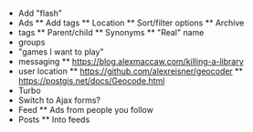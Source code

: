 * Add "flash"
* Ads
** Add tags
** Location
** Sort/filter options
** Archive
* tags
** Parent/child
** Synonyms
** "Real" name
* groups
* "games I want to play"
* messaging
** https://blog.alexmaccaw.com/killing-a-library
* user location
** https://github.com/alexreisner/geocoder
** https://postgis.net/docs/Geocode.html
* Turbo
* Switch to Ajax forms?
* Feed
** Ads from people you follow
* Posts
** Into feeds